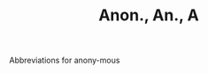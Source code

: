 ---
title: Anon., An., A
letter: A
permalink: "/definitions/anon-an-a.html"
body: Abbreviations for anony-mous
published_at: '2018-07-07'
source: Black's Law Dictionary
layout: post
---